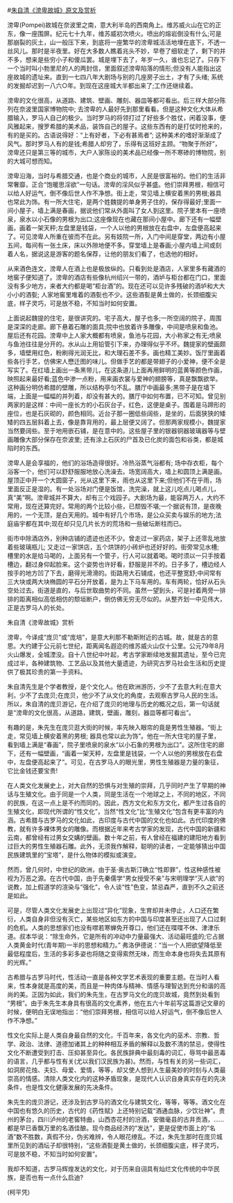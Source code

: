 #[朱自清《滂卑故城》原文及赏析](https://www.vrrw.net/wx/9116.html)

滂卑(Pompei)故城在奈波里之南，意大利半岛的西南角上。维苏威火山在它的正东，像一座围屏。纪元七十九年，维苏威初次喷火。喷出的熔岩倒没有什么;可是那崩裂的灰土，山一般压下来，到底将一座繁华的滂卑城活活地埋在底下，不透一丝风儿。那时是半夜里。好在大多数人瞧着兆头不妙，早卷了细软走了，剩下的并不多，想来是些穷小子和傻瓜罢。城是埋下去了，年岁一久，谁也忘记了。只存下一个当时叫小勃里尼的人的两封信，里面叙述滂卑陷落的情形;但没有人能指出这座故城的遗址来。直到一七四八年大剧场与别的几座房子出土，才有了头绪; 系统的发掘却迟到一八六○年。到现在这座城大半都出来了;工作还继续着。

滂卑的文化很高，从道路、建筑、壁画、雕刻、器皿等都可看出。后三样大部分陈列在奈波里国家博物院中; 去滂卑的人最好先到那里看看。但是这种文化大体从希腊输入，罗马人自己的极少。当时罗马的将领打过了好些多个胜仗，闲着没事，便风雅起来，搜罗希腊的美术品，装饰自己的屋子。这些东西有的是打仗时抢来的，有的是买的。古语说得好：“上有好者，下必有甚焉者”; 这种美术的嗜好渐渐成了风气。那时罗马人有的是钱;希腊人却穷了，乐得有这班好主顾。“物聚于所好”，滂卑还只是第三等的城市，大户人家陈设的美术品已经像一所不寒碜的博物院，别的大城可想而知。



滂卑沿海，当时与希腊交通，也是个商业的城市，人民是很富裕的。他们的生活非常奢靡，正合“饱暖思淫欲”一句话。滂卑的淫风似乎甚盛。他们崇拜男根，相信可以给人好运气，倒不像后世人作不净想。街上走，常见墙上横安着黑的男根;器具也常此为饰。有一所大住宅，是两个姓魏提的单身男子住的，保存得最好;里面一间小屋子，墙上满是春画，据说他们常从外面叫了女人到这里。院子里本有一座喷泉，泉水以小石像的男根为出口;这座像现在也藏在那间小屋中。廊下还有一幅壁画，画着一架天秤;左盘里是钱袋，一个人以他的男根放在右盘中，左盘便高起来了。可见滂卑人所重在彼而不在此。另有妓院一所，入门中间是穿堂，两边有小屋五间，每间有一张土床，床以外隙地便不多。穿堂墙上是春画;小屋内墙上间或刻着人名，据说这是游客的题名保荐，让他的朋友们看了，也选他的相好。

从来酒色连文，滂卑人在酒上也是极放纵的。只看到处是酒店，人家里多有藏酒的地窖子便知道了。滂卑的酒店有些像杭州绍兴一带的，酒垆与柜台都在门口，里面没有多少地方，来者大约都是喝“柜台酒”的。现在还可以见许多残破的酒垆和大大小小的酒甏; 人家地窖里堆着的酒甏也不少。这些酒甏是黄土做的，长颈细腹尖底，样子灵巧，可是放不稳，不知当时如何安置。

上面说起魏提的住宅，是很讲究的。宅子高大，屋子也多;一所空阔的院子，周围是深深的走廊。廊下悬着石雕的面具;院中也放着许多雕像，中间是喷泉和鱼池。屋后还有花园。滂卑中上人家大概都有喷泉，鱼池与花园，大小称家之有无;喷泉与鱼池往往是分开的。水从山上用铅管引下来，办理得似乎不坏。魏提家的壁画颇多，墙壁用红色，粉刷得光润无比，和大理石差不多。画也精工美妙。饭厅里画着些各行手艺，仿佛宋人懋迁图的味儿。但做手艺的都是带翅子的小爱神，便不全是写实了。在红墙上画出一条黑带儿，在这条道儿上面再用鲜明的蓝黄等颜色作画，映照起来最好看;蓝色中渗一点粉，用来画衣裳与爱神的翅膀等，真是飘飘欲举。这种画分明仿希腊的壁雕，所以结构亭匀不乱。膳厅中画最多;黑带子是在墙下端，上面是一幅幅的并列着，却没有甚大的。膳厅中如何布置，已不可知。曾见别两家的是这样：中间一座长方的小石灰台子，红色，这便是桌子。围着是马蹄形的座位，也是石灰砌的，颜色相同。近台子那一圈低些阔些，是坐的，后面狭狭的矮矮的四五层斜着上去，像是靠背用的，最上层便又阔了。但那两家规模小，魏提家当然要阔些。至于地用嵌石铺，是在意中的。这些屋子里的银器铜器玻璃器等与壁画雕像大部分保存在奈波里; 还有涂上石灰的尸首及已化炭的面包和谷类，都是城陷时的东西。

滂卑人是会享福的，他们的浴场造得很好。冷热浴蒸气浴都有; 场中存衣柜，每个浴客一个，他们可以舒舒服服地放心洗澡去。场宽阔高大，墙上和圆顶上满是画。屋顶正中开一个大圆窗子，光从这里下来，雨也从这里下来;但他们不在乎雨，场里面反正是湿的。有一处浴场对门便是饭馆，洗完澡，就上这儿吃点儿喝点儿，真“美”啊。滂卑城并不算大，却有三个戏园子。大剧场为最，能容两万人，大约不常用，现在还算完好。常用的两个比较小些，已颓毁不堪;一个据说有顶，是夜晚用的，一个无顶，是白天用的。城中有好几个市场，是公众买卖与娱乐的地方;法庭庙宇都在其中;现在却只见几片长方的荒场和一些破坛断柱而已。

街市中除酒店外，别种店铺的遗迹也还不少。曾走过一家药店，架子上还零乱地放着些玻璃瓶儿; 又走过一家饼店，五个烘饼的小砖炉也还好好的。街旁常见水槽; 槽里的水是给马喝的，上面另有一个管子，行人可以就着喝。喝时须以一只手按着槽边，翻过身仰起脸来。这个姿势也许好看，舒服是并不的。日子多了，槽边经人按手的地方凹了下去，磨得光滑滑的。街路用大石铺成，也还平整宽舒;中间常有三大块或两大块椭圆的平石分开放着，是为上下马车用的。车有两轮，恰好从石头空处过去。街道是直的，与后世取曲势的不同。虽然一望到头，可是衬着两旁一排排的距离相似高低相仿的颓垣断户，倒仿佛无穷无尽似的。从整齐划一中见伟大，正是古罗马人的长处。

朱自清《滂卑故城》赏析

滂卑，今译成“庞贝”或“庞培”，是意大利那不勒斯附近的古城。故，就是古的意思。大约建于公元前七世纪，距离闻名遐迩的维苏威火山仅十公里。公元79年8月火山爆发，全城湮没。自十八世纪中叶起，考古学家断续地发掘其遗址，至今已完成过半，各种建筑物、工艺品以及其他大量遗迹，为研究古罗马社会生活和历史提供了极其珍贵的第一手资料。

朱自清先生是个学者教授，是个文化人。他在欧洲游历，少不了去意大利;在意大利，少不了去庞贝;在庞贝，他少不了从文化的角度，去观察古罗马人民的生活。所以，朱自清的庞贝游记，在介绍了庞贝的地理与历史的概况之后，第一句话就是“滂卑的文化很高，从道路，建筑，壁画，雕刻，器皿等都可看出”。

有趣的是，朱先生在庞贝逛大街的时候，率先映入眼帘的竟是男性生殖器。“街上走，常见墙上横安着黑的男根; 器具也常以此为饰”。他在一所大住宅的屋子里，看到墙上满是“春画”，院子里喷泉的泉水“以小石象的男根为出口”。这所住宅的廊下，还有一幅壁画，“画着一架天秤，左盘里是钱袋，一个人以他的男根放在右盘中，左盘便高起来了”。可见，在古罗马人的眼光里，男性生殖器是力量的象征，它比金钱还要宝贵!

在人类文化发展史上，对大自然的恐惧与对生殖的崇拜，几乎同时产生了早期的神话与生殖文化。由于同是一个人类，同是生活在一个地球之上，不同的地区，不同的民族，在这一点上是不约而同的。因此，西方文化和东方文化，都产生过各自的生殖文化，即现代所谓的“性文化”，当然“性文化”比“生殖文化”包含有更丰富的内涵。古希腊与古罗马的文化如此，古印度与古代中国的文化也如此。古代印度的佛教，就有许多裸体男女的雕像。而根据近年来考古学家的发现，古代中国的新疆和云南，都曾经有过男女交媾的壁画。数十年之前，有人曾经在福建的建阳地方看到过巨大的男性生殖器石雕。此外，无须我作解释，聪明的读者，一定能够猜出中国民族建筑里的“宝塔”，是什么物体的模拟或演变。

然而，曾几何时，中世纪的欧洲，由于圣·奥古斯汀确立“性即罪”，性这种感性被视为万恶之源。在古代中国，由于先秦儒学“男女授受不亲”与宋明理学“灭人欲”的说教，加上假道学的渲染与“强化”，令人谈“性”色变，禁忌森严，直到不久之前还是如此。

可是，尽管人类文化发展史上出现过“异化”现象，生育却并未停止，人口还在繁衍，人类自身非但没有灭亡，某些地区如东方的中国与印度甚至还出现了人口过剩的危机。人类的思想家们也没有噤若寒蝉免开尊口，他们还在喋喋不休、津津乐道。叔本华说：“除生命外，它是所有的冲动中力量最强大、活动最旺盛的;它占据人类黄金时代(青年期)一半的思想和精力。” 弗洛伊德说：“当一个人把欲望降低至最低程度后，生活的多彩多姿也将随之变得索然无味，而生命本身也将失去其原有的光辉。”

古希腊与古罗马时代，性活动一直是各种文学艺术表现的重要主题。在当时人看来，性本身就是高度的美，而且是一种肉体与精神、情感与理智达到充分和谐的高尚的美。正因为如此，我们的朱先生，在古罗马文化的庞贝故城，竟然到处看到 “男根”。由于朱先生本身具有很高的文化素养，他在五六十年前写这篇游记文章的时候，便明白无误地指出：“他们崇拜男根，相信可以给人好运气，倒不像后世人作不净想。”

性文化实际上是人类自身最自然的文化，千百年来，各文化内的巫术、宗教、哲学、政治、法律、道德加诸其上的种种相互矛盾的解释以及数不清的禁忌，使得性文化不断遭受到打击、压抑甚至异化。各民族辞典中最刻毒的词汇，辱骂中最恶毒的语言，几乎都与性有关(尤以我们汉民族为甚)。然而，与性有关的另一些词汇，如洞房花烛、夫妇、母爱、爱情，等等，却又使人想到人生最美妙的时刻与人类最崇高的情感。清除人类文化内的这种矛盾现象，是现代人认识自身真实存在的先决条件，也是性文化健康发展的先决条件。

朱先生的庞贝游记，还涉及到古罗马的酒文化与建筑文化，等等，等等。酒文化在中国也有悠久的历史，古代的《药性赋》上还特别记载“酒通血脉，少饮壮神”。贵州的茅台，四川泸州的老窖特曲，山西杏花村的汾酒，安徽毫县的古井贡酒，……都是早已香飘万里的名酒佳酿。现今商品经济的“发达”，更是促使市面上的“名酒”数不胜数，真假不分，伪劣难辨，令人眼花缭乱。不过，朱先生那时在庞贝城里所见到的酒坛子却很特别，“这些酒甏是黄土做的，长颈细腹尖底，样子灵巧，可是放不稳，不知当时如何安置”。

我却不知道，古罗马辉煌发达的文化，对于历来自诩具有灿烂文化传统的中华民族，是否也有一点什么启迪?

(柯平凭)

